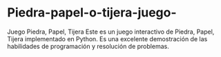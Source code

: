 # Piedra-papel-o-tijera-juego-
Juego Piedra, Papel, Tijera  Este es un juego interactivo de Piedra, Papel, Tijera implementado en Python. Es una excelente demostración de las habilidades de programación y resolución de problemas.
